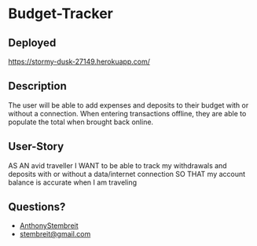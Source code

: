 # Budget-Tracker

## Deployed 
https://stormy-dusk-27149.herokuapp.com/

## Description
The user will be able to add expenses and deposits to their budget with or without a connection. When entering transactions offline, they are able to populate the total when brought back online.

## User-Story
AS AN avid traveller
I WANT to be able to track my withdrawals and deposits with or without a data/internet connection
SO THAT my account balance is accurate when I am traveling

## Questions?
* [AnthonyStembreit](https://github.com/AnthonyStembreit)
* stembreit@gmail.com
